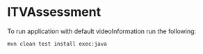 # ITVAssessment

To run application with default videoInformation run the following: 

``mvn clean test install exec:java``